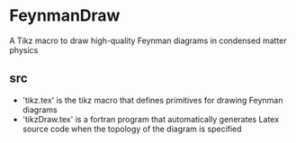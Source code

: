 # FeynmanDraw
A Tikz macro to draw high-quality Feynman diagrams in condensed matter physics

## src
* 'tikz.tex' is the tikz macro that defines primitives for drawing Feynman diagrams
* 'tikzDraw.tex' is a fortran program that automatically generates Latex source code when the topology of the diagram is specified
